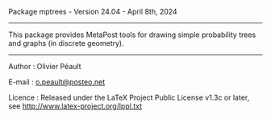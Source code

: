 Package mptrees - Version 24.04 - April 8th, 2024

---

This package provides MetaPost tools for drawing simple probability trees and graphs (in discrete geometry).

---

Author : Olivier Péault

E-mail : o.peault@posteo.net

Licence   : Released under the LaTeX Project Public License v1.3c or later, see http://www.latex-project.org/lppl.txt


